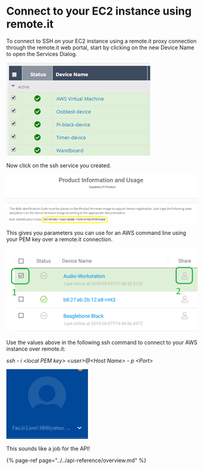 # Connect to your EC2 instance using remote.it

To connect to SSH on your EC2 instance using a remote.it proxy connection through the remote.it web portal, start by clicking on the new Device Name to open the Services Dialog.

![](../../.gitbook/assets/image%20%2814%29.png)

Now click on the ssh service you created.

![](../../.gitbook/assets/image%20%28242%29.png)

This gives you parameters you can use for an AWS command line using your PEM key over a remote.it connection.

![](../../.gitbook/assets/image%20%28167%29.png)

Use the values above in the following ssh command to connect to your AWS instance over remote.it:

_ssh - i &lt;local PEM key&gt; &lt;user&gt;@&lt;Host Name&gt; - p &lt;Port&gt;_

![](../../.gitbook/assets/image%20%28332%29.png)

This sounds like a job for the API!

{% page-ref page="../../api-reference/overview.md" %}

